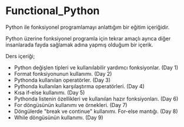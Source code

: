 # Functional_Python
Python ile fonksiyonel programlamayı anlattığım bir eğitim içeriğidir. 







Python üzerine fonksiyonel programla için tekrar amaçlı ayrıca diğer insanlarada fayda sağlamak adına yapmış olduğum bir içerik. 


Ders içeriği;
- Python değişlen tipleri ve kullanılabilir yardımcı fonksiyonlar. (Day 1)
- Format fonksiyonunun kullanımı. (Day 2)
- Pythonda kullanılan operatörler. (Day 3)
- Pythonda kullanılan karşılaştırma operatörleri. (Day 4)
- Kısa if-else kullanımı. (Day 5)
- Pythonda listenin özellikleri ve kullanılan hazır fonksiyonları. (Day 6)
- For döngüsünün kullanımı ve örnekleri. (Day 7)
- Döngülerde "break ve continue" kullanımı. For-else mantığı. (Day 8)
- While döngüsünün kullanımı. (Day 9)
